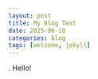 ```yaml
---
layout: post
title: My Blog Test
date: 2025-06-18
categories: blog
tags: [welcome, jekyll]
---
```

.
Hello!